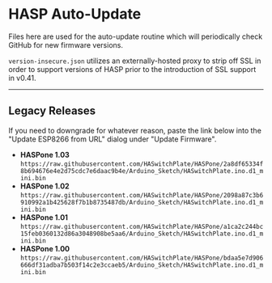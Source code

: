 # HASP Auto-Update

Files here are used for the auto-update routine which will periodically check GitHub for new firmware versions.  

`version-insecure.json` utilizes an externally-hosted proxy to strip off SSL in order to support versions of HASP prior to the introduction of SSL support in v0.41.

---

## Legacy Releases

If you need to downgrade for whatever reason, paste the link below into the "Update ESP8266 from URL" dialog under "Update Firmware".

* **HASPone 1.03** `https://raw.githubusercontent.com/HASwitchPlate/HASPone/2a8df65334f8b694676e4e2d75cdc7e6daac9b4e/Arduino_Sketch/HASwitchPlate.ino.d1_mini.bin`
* **HASPone 1.02** `https://raw.githubusercontent.com/HASwitchPlate/HASPone/2098a87c3b6910992a1b425628f7b1b8735487db/Arduino_Sketch/HASwitchPlate.ino.d1_mini.bin`
* **HASPone 1.01** `https://raw.githubusercontent.com/HASwitchPlate/HASPone/a1ca2c244bc15feb0360132d86a3048908be5aa6/Arduino_Sketch/HASwitchPlate.ino.d1_mini.bin`
* **HASPone 1.00** `https://raw.githubusercontent.com/HASwitchPlate/HASPone/bdaa5e7d906666df31adba7b503f14c2e3ccaeb5/Arduino_Sketch/HASwitchPlate.ino.d1_mini.bin`
